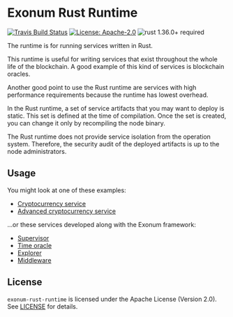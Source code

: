 # Exonum Rust Runtime

[![Travis Build Status](https://img.shields.io/travis/exonum/exonum/master.svg?label=Linux%20Build)](https://travis-ci.com/exonum/exonum)
[![License: Apache-2.0](https://img.shields.io/github/license/exonum/exonum.svg)](https://github.com/exonum/exonum/blob/master/LICENSE)
![rust 1.36.0+ required](https://img.shields.io/badge/rust-1.36.0+-blue.svg?label=Required%20Rust)

The runtime is for running services written in Rust.

This runtime is useful for writing services that exist throughout the whole life
of the blockchain. A good example of this kind of services is blockchain oracles.

Another good point to use the Rust runtime are services with high performance
requirements because the runtime has lowest overhead.

In the Rust runtime, a set of service artifacts that you may want to deploy is
static. This set is defined at the time of compilation. Once the set is created,
you can change it only by recompiling the node binary.

The Rust runtime does not provide service isolation from the
operation system. Therefore, the security audit of the deployed artifacts
is up to the node administrators.

## Usage

You might look at one of these examples:

- [Cryptocurrency service][cryptocurrency]
- [Advanced cryptocurrency service][cryptocurrency-advanced]

...or these services developed along with the Exonum framework:

- [Supervisor](https://crates.io/crates/exonum-supervisor)
- [Time oracle](https://crates.io/crates/exonum-time)
- [Explorer](https://crates.io/crates/exonum-explorer-service)
- [Middleware](https://crates.io/crates/exonum-middleware-service)

## License

`exonum-rust-runtime` is licensed under the Apache License (Version 2.0).
See [LICENSE](LICENSE) for details.

[cryptocurrency]: https://github.com/exonum/exonum/blob/master/examples/cryptocurrency#readme
[cryptocurrency-advanced]: https://github.com/exonum/exonum/blob/master/examples/cryptocurrency-advanced#readme
